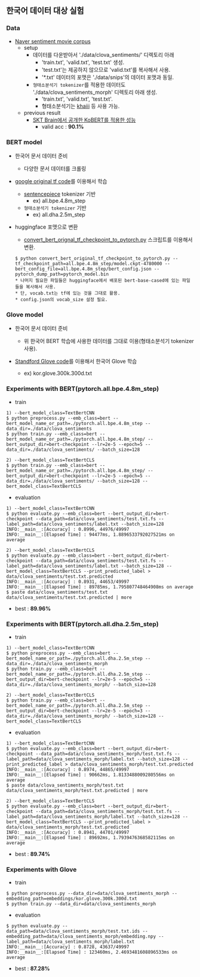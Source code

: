## 한국어 데이터 대상 실험

### Data

- [Naver sentiment movie corpus](https://github.com/e9t/nsmc)
  - setup
    - 데이터를 다운받아서 './data/clova_sentiments/' 디렉토리 아래
      - 'train.txt', 'valid.txt', 'test.txt' 생성.
      - 'test.txt'는 제공하지 않으므로 'valid.txt'를 복사해서 사용.
      - '*.txt' 데이터의 포맷은 './data/snips'의 데이터 포맷과 동일.
    - `형태소분석기 tokenizer`를 적용한 데이터도 './data/clova_sentiments_morph' 디렉토리 아래 생성.
      - 'train.txt', 'valid.txt', 'test.txt'.
      - 형태소분석기는 [khaiii](https://github.com/kakao/khaiii) 등 사용 가능.
  - previous result
    - [SKT Brain에서 공개한 KoBERT를 적용한 성능](https://github.com/SKTBrain/KoBERT#naver-sentiment-analysis)
      - valid acc : **90.1%**

### BERT model

- 한국어 문서 데이터 준비
  - 다양한 문서 데이터를 크롤링

- [google original tf code](https://github.com/google-research/bert)를 이용해서 학습
  - [sentencepiece](https://github.com/google/sentencepiece) tokenizer 기반
    - ex) all.bpe.4.8m_step
  - `형태소분석기 tokenizer` 기반
    - ex) all.dha.2.5m_step

- huggingface 포맷으로 변환
  - [convert_bert_orignal_tf_checkpoint_to_pytorch.py](https://github.com/huggingface/transformers/blob/master/transformers/convert_bert_original_tf_checkpoint_to_pytorch.py) 스크립트를 이용해서 변환.
  ```
  $ python convert_bert_original_tf_checkpoint_to_pytorch.py --tf_checkpoint_path=all.bpe.4.8m_step/model.ckpt-4780000 --bert_config_file=all.bpe.4.8m_step/bert_config.json --pytorch_dump_path=pytorch_model.bin
  * 나머지 필요한 파일들은 huggingface에서 배포된 bert-base-cased에 있는 파일들을 복사해서 사용.
  * 단, vocab.txt는 tf에 있는 것을 그대로 활용.
  * config.json의 vocab_size 설정 필요.
  ```

### Glove model

- 한국어 문서 데이터 준비
  - 위 한국어 BERT 학습에 사용한 데이터를 그대로 이용(형태소분석기 tokenizer 사용).

- [Standford Glove code](https://github.com/stanfordnlp/GloVe)를 이용해서 한국어 Glove 학습
  - ex) kor.glove.300k.300d.txt

### Experiments with BERT(pytorch.all.bpe.4.8m_step)

- train
```
1) --bert_model_class=TextBertCNN
$ python preprocess.py --emb_class=bert --bert_model_name_or_path=./pytorch.all.bpe.4.8m_step --data_dir=./data/clova_sentiments
$ python train.py --emb_class=bert --bert_model_name_or_path=./pytorch.all.bpe.4.8m_step/ --bert_output_dir=bert-checkpoint --lr=2e-5 --epoch=5 --data_dir=./data/clova_sentiments/ --batch_size=128

2) --bert_model_class=TextBertCLS
$ python train.py --emb_class=bert --bert_model_name_or_path=./pytorch.all.bpe.4.8m_step/ --bert_output_dir=bert-checkpoint --lr=2e-5 --epoch=5 --data_dir=./data/clova_sentiments/ --batch_size=128 --bert_model_class=TextBertCLS
```

- evaluation
```
1) --bert_model_class=TextBertCNN
$ python evaluate.py --emb_class=bert --bert_output_dir=bert-checkpoint --data_path=data/clova_sentiments/test.txt.fs --label_path=data/clova_sentiments/label.txt --batch_size=128
INFO:__main__:[Accuracy] : 0.8996, 44976/49997
INFO:__main__:[Elapsed Time] : 94477ms, 1.8896533792027521ms on average

2) --bert_model_class=TextBertCLS
$ python evaluate.py --emb_class=bert --bert_output_dir=bert-checkpoint --data_path=data/clova_sentiments/test.txt.fs --label_path=data/clova_sentiments/label.txt --batch_size=128 --bert_model_class=TextBertCLS --print_predicted_label > data/clova_sentiments/test.txt.predicted
INFO:__main__:[Accuracy] : 0.8931, 44653/49997
INFO:__main__:[Elapsed Time] : 89785ms, 1.795807748464908ms on average
$ paste data/clova_sentiments/test.txt data/clova_sentiments/test.txt.predicted | more
```

- best : **89.96%**

### Experiments with BERT(pytorch.all.dha.2.5m_step)
 
- train
```
1) --bert_model_class=TextBertCNN
$ python preprocess.py --emb_class=bert --bert_model_name_or_path=./pytorch.all.dha.2.5m_step --data_dir=./data/clova_sentiments_morph
$ python train.py --emb_class=bert --bert_model_name_or_path=./pytorch.all.dha.2.5m_step --bert_output_dir=bert-checkpoint --lr=2e-5 --epoch=5 --data_dir=./data/clova_sentiments_morph/ --batch_size=128

2) --bert_model_class=TextBertCLS
$ python train.py --emb_class=bert --bert_model_name_or_path=./pytorch.all.dha.2.5m_step --bert_output_dir=bert-checkpoint --lr=2e-5 --epoch=3 --data_dir=./data/clova_sentiments_morph/ --batch_size=128 --bert_model_class=TextBertCLS
```

- evaluation
```
1) --bert_model_class=TextBertCNN
$ python evaluate.py --emb_class=bert --bert_output_dir=bert-checkpoint --data_path=data/clova_sentiments_morph/test.txt.fs --label_path=data/clova_sentiments_morph/label.txt --batch_size=128 --print_predicted_label > data/clova_sentiments_morph/test.txt.predicted
INFO:__main__:[Accuracy] : 0.8974, 44865/49997
INFO:__main__:[Elapsed Time] : 90662ms, 1.8133488009280556ms on average
$ paste data/clova_sentiments_morph/test.txt data/clova_sentiments_morph/test.txt.predicted | more

2) --bert_model_class=TextBertCLS
$ python evaluate.py --emb_class=bert --bert_output_dir=bert-checkpoint --data_path=data/clova_sentiments_morph/test.txt.fs --label_path=data/clova_sentiments_morph/label.txt --batch_size=128 --bert_model_class=TextBertCLS --print_predicted_label > data/clova_sentiments_morph/test.txt.predicted
INFO:__main__:[Accuracy] : 0.8941, 44701/49997
INFO:__main__:[Elapsed Time] : 89692ms, 1.7939476368582115ms on average
```

- best : **89.74%**

### Experiments with Glove

- train
```
$ python preprocess.py --data_dir=data/clova_sentiments_morph --embedding_path=embeddings/kor.glove.300k.300d.txt
$ python train.py --data_dir=data/clova_sentiments_morph
```

- evaluation
```
$ python evaluate.py --data_path=data/clova_sentiments_morph/test.txt.ids --embedding_path=data/clova_sentiments_morph/embedding.npy --label_path=data/clova_sentiments_morph/label.txt
INFO:__main__:[Accuracy] : 0.8728, 43637/49997
INFO:__main__:[Elapsed Time] : 123460ms, 2.4693481608896533ms on average
```

- best : **87.28%**
